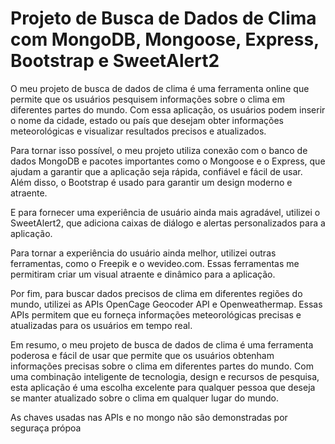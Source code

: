 <h1>Projeto de Busca de Dados de Clima com MongoDB, Mongoose, Express, Bootstrap e SweetAlert2</h1>

<p>O meu projeto de busca de dados de clima é uma ferramenta online que permite que os usuários pesquisem informações sobre o clima em diferentes partes do mundo. Com essa aplicação, os usuários podem inserir o nome da cidade, estado ou país que desejam obter informações meteorológicas e visualizar resultados precisos e atualizados.</p>

<p>Para tornar isso possível, o meu projeto utiliza conexão com o banco de dados MongoDB e pacotes importantes como o Mongoose e o Express, que ajudam a garantir que a aplicação seja rápida, confiável e fácil de usar. Além disso, o Bootstrap é usado para garantir um design moderno e atraente.</p>

<p>E para fornecer uma experiência de usuário ainda mais agradável, utilizei o SweetAlert2, que adiciona caixas de diálogo e alertas personalizados para a aplicação.</p>

<p>Para tornar a experiência do usuário ainda melhor, utilizei outras ferramentas, como o Freepik e o wevideo.com. Essas ferramentas me permitiram criar um visual atraente e dinâmico para a aplicação.</p>

<p>Por fim, para buscar dados precisos de clima em diferentes regiões do mundo, utilizei as APIs OpenCage Geocoder API e Openweathermap. Essas APIs permitem que eu forneça informações meteorológicas precisas e atualizadas para os usuários em tempo real.</p>

<p>Em resumo, o meu projeto de busca de dados de clima é uma ferramenta poderosa e fácil de usar que permite que os usuários obtenham informações precisas sobre o clima em diferentes partes do mundo. Com uma combinação inteligente de tecnologia, design e recursos de pesquisa, esta aplicação é uma escolha excelente para qualquer pessoa que deseja se manter atualizado sobre o clima em qualquer lugar do mundo.</p>



As chaves usadas nas APIs e no mongo não sâo demonstradas por seguraça própoa
